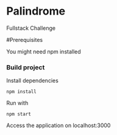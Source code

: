 # Palindrome

Fullstack Challenge

#Prerequisites

You might need npm installed

### Build project

Install dependencies 

```
npm install
```

Run with 


```
npm start
```

Access the application on localhost:3000
